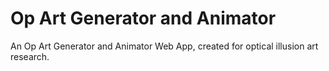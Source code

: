 # Op Art Generator and Animator
An Op Art Generator and Animator Web App, created for optical illusion art research.
